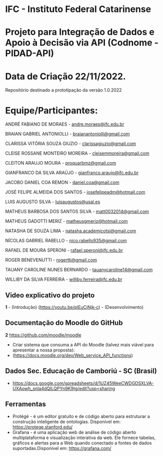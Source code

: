 # IFC - Instituto Federal Catarinense
# Projeto para Integração de Dados e Apoio à Decisão via API (Codnome - PIDAD-API)
# Data de Criação 22/11/2022.
Repositório destinado a prototipação da versão 1.0.2022

Equipe/Participantes:
======================
ANDRÉ FABIANO DE MORAES - andre.moraes@ifc.edu.br

BRAIAN GABRIEL ANTONIOLLI - braianantoniolli@gmail.com

CLARISSA VITÓRIA SOUZA GIUZIO - clarissagiuzio@gmail.com

CLEISE ROSSANE MONTEIRO MOREIRA - cleisemmoreira@gmail.com

CLEITON ARAUJO MOURA - proquarbmz@gmail.com

GIANFRANCO DA SILVA ARAÚJO - gianfranco.araujo@ifc.edu.br

JACOBO DANIEL COA REMON - daniel.coa@gmail.com

JOSÉ FELIPE ALMEIDA DOS SANTOS - josefelipeadm@hotmail.com

LUIS AUGUSTO SILVA - luisaugustos@usal.es

MATHEUS BARBOSA DOS SANTOS SILVA - matt0032014@gmail.com

MATHEUS GADOTTI MERIZ - matheusgmeriz@hotmail.com

NATASHA DE SOUZA LIMA - natasha.academicotsi@gmail.com

NÍCOLAS GABRIEL RABELLO - nico.rabello935@gmail.com

RAFAEL DE MOURA SPERONI - rafael.speroni@ifc.edu.br

ROGER BENEVENUTTI - rogertti@gmail.com

TAUANY CAROLINE NUNES BERNARDO - tauanycaroline14@gmail.com

WILLIBY DA SILVA FERREIRA - williby.ferreira@ifc.edu.br




## Video explicativo do projeto 
 **1**  - (Introdução) 
             (https://youtu.be/plEuCjNjk-c)
        - (Desenvolvimento) 
        
 
 ## Documentação do Moodle do GitHub 
 **2** https://github.com/moodle/moodle
   - Criar sistema que consuma a API do Moodle (talvez mais viável para apresentar a nossa proposta):
   - (https://docs.moodle.org/dev/Web_service_API_functions)

 
## Dados Sec. Educação de Camboriú - SC (Brasil)
  - https://docs.google.com/spreadsheets/d/1UZ45WeeCWDGDSXLVA-UXAowh_snIa4dQILQPYn9K9tg/edit?usp=sharing
  
  
## Ferramentas
  - Protégé - é um editor gratuito e de código aberto para estruturar a construção inteligente de ontologias. Disponível em: https://protege.stanford.edu/
  - Grafana - é uma aplicação web de análise de código aberto multiplataforma e visualização interativa da web. Ele fornece tabelas, gráficos e alertas para a Web quando conectado a fontes de dados suportadas.Disponível em: https://grafana.com/ 
